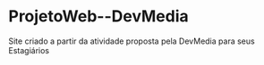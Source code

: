 # ProjetoWeb--DevMedia
Site criado a partir da atividade proposta pela DevMedia para seus Estagiários 
